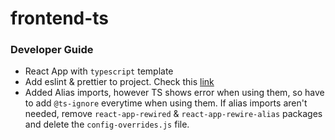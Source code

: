 # frontend-ts

### Developer Guide

- React App with `typescript` template
- Add eslint & prettier to project. Check this [link](https://robertcooper.me/post/using-eslint-and-prettier-in-a-typescript-project)
- Added Alias imports, however TS shows error when using them, so have to add `@ts-ignore` everytime when using them. If alias imports aren't needed, remove `react-app-rewired` & `react-app-rewire-alias` packages and delete the `config-overrides.js` file.
